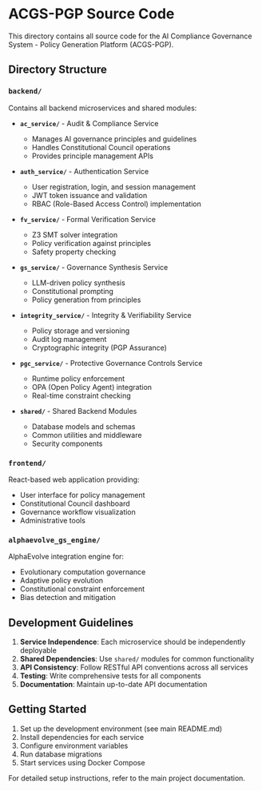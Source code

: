 # ACGS-PGP Source Code

This directory contains all source code for the AI Compliance Governance System - Policy Generation Platform (ACGS-PGP).

## Directory Structure

### `backend/`
Contains all backend microservices and shared modules:

- **`ac_service/`** - Audit & Compliance Service
  - Manages AI governance principles and guidelines
  - Handles Constitutional Council operations
  - Provides principle management APIs

- **`auth_service/`** - Authentication Service
  - User registration, login, and session management
  - JWT token issuance and validation
  - RBAC (Role-Based Access Control) implementation

- **`fv_service/`** - Formal Verification Service
  - Z3 SMT solver integration
  - Policy verification against principles
  - Safety property checking

- **`gs_service/`** - Governance Synthesis Service
  - LLM-driven policy synthesis
  - Constitutional prompting
  - Policy generation from principles

- **`integrity_service/`** - Integrity & Verifiability Service
  - Policy storage and versioning
  - Audit log management
  - Cryptographic integrity (PGP Assurance)

- **`pgc_service/`** - Protective Governance Controls Service
  - Runtime policy enforcement
  - OPA (Open Policy Agent) integration
  - Real-time constraint checking

- **`shared/`** - Shared Backend Modules
  - Database models and schemas
  - Common utilities and middleware
  - Security components

### `frontend/`
React-based web application providing:
- User interface for policy management
- Constitutional Council dashboard
- Governance workflow visualization
- Administrative tools

### `alphaevolve_gs_engine/`
AlphaEvolve integration engine for:
- Evolutionary computation governance
- Adaptive policy evolution
- Constitutional constraint enforcement
- Bias detection and mitigation

## Development Guidelines

1. **Service Independence**: Each microservice should be independently deployable
2. **Shared Dependencies**: Use `shared/` modules for common functionality
3. **API Consistency**: Follow RESTful API conventions across all services
4. **Testing**: Write comprehensive tests for all components
5. **Documentation**: Maintain up-to-date API documentation

## Getting Started

1. Set up the development environment (see main README.md)
2. Install dependencies for each service
3. Configure environment variables
4. Run database migrations
5. Start services using Docker Compose

For detailed setup instructions, refer to the main project documentation.
